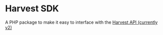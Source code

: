 # Harvest SDK
A PHP package to make it easy to interface with the [Harvest API (currently v2)](https://help.getharvest.com/api-v2/)
